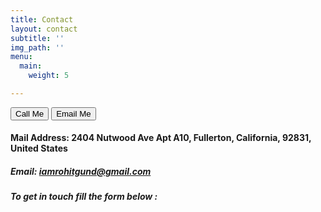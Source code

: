 ```yaml
---
title: Contact
layout: contact
subtitle: ''
img_path: ''
menu:
  main:
    weight: 5

---
```


<button onclick="window.location.href='tel:+17148739806'">Call Me</button> 
<button onclick="window.location.href='mailto:iamrohitgund@gmail.com'">Email Me</button> 

#### Mail Address: 2404 Nutwood Ave Apt A10, Fullerton, California, 92831, United States

##### Email: iamrohitgund@gmail.com

##### To get in touch fill the form below :
